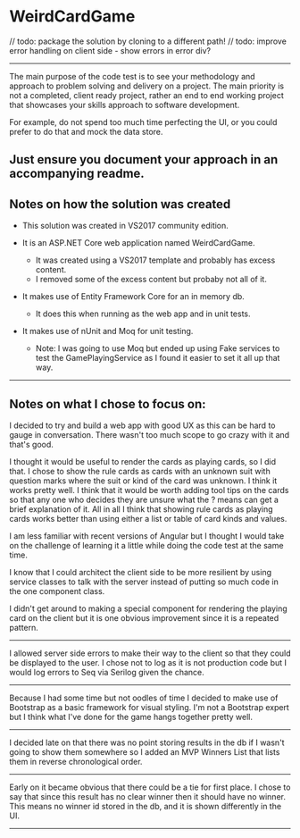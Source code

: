 # WeirdCardGame

//	todo: package the solution by cloning to a different path!
//	todo: improve error handling on client side - show errors in error div?

--------------------------------------------------------------------------------
The main purpose of the code test is to see your methodology and approach to
problem solving and delivery on a project. The main priority is not a completed,
client ready project, rather an end to end working project that showcases your
skills approach to software development.

For example, do not spend too much time perfecting the UI, or you could prefer
to do that and mock the data store.

Just ensure you document your approach in an accompanying readme.
--------------------------------------------------------------------------------

Notes on how the solution was created
--------------------------------------------------------------------------------
- This solution was created in VS2017 community edition.

- It is an ASP.NET Core web application named WeirdCardGame.
	- It was created using a VS2017 template and probably has excess content.
	- I removed some of the excess content but probaby not all of it.

- It makes use of Entity Framework Core for an in memory db.
	- It does this when running as the web app and in unit tests.

- It makes use of nUnit and Moq for unit testing.
	- Note: I was going to use Moq but ended up using Fake services to test the
	GamePlayingService as I found it easier to set it all up that way.
--------------------------------------------------------------------------------

Notes on what I chose to focus on:
--------------------------------------------------------------------------------
I decided to try and build a web app with good UX as this can be hard to gauge
in conversation. There wasn't too much scope to go crazy with it and that's good.

I thought it would be useful to render the cards as playing cards, so I did that.
I chose to show the rule cards as cards with an unknown suit with question marks
where the suit or kind of the card was unknown. I think it works pretty well. I
think that it would be worth adding tool tips on the cards so that any one who
decides they are unsure what the ? means can get a brief explanation of it. All
in all I think that showing rule cards as playing cards works better than using
either a list or table of card kinds and values.

I am less familiar with recent versions of Angular but I thought I would take on
the challenge of learning it a little while doing the code test at the same time.

I know that I could architect the client side to be more resilient by using
service classes to talk with the server instead of putting so much code in the
one component class.

I didn't get around to making a special component for rendering the playing card
on the client but it is one obvious improvement since it is a repeated pattern.

****
I allowed server side errors to make their way to the client so that they could
be displayed to the user. I chose not to log as it is not production code but I
would log errors to Seq via Serilog given the chance.

****
Because I had some time but not oodles of time I decided to make use of Bootstrap
as a basic framework for visual styling. I'm not a Bootstrap expert but I think
what I've done for the game hangs together pretty well.

****
I decided late on that there was no point storing results in the db if I wasn't
going to show them somewhere so I added an MVP Winners List that lists them in
reverse chronological order.

****
Early on it became obvious that there could be a tie for first place. I chose
to say that since this result has no clear winner then it should have no winner.
This means no winner id stored in the db, and it is shown differently in the UI.

--------------------------------------------------------------------------------
